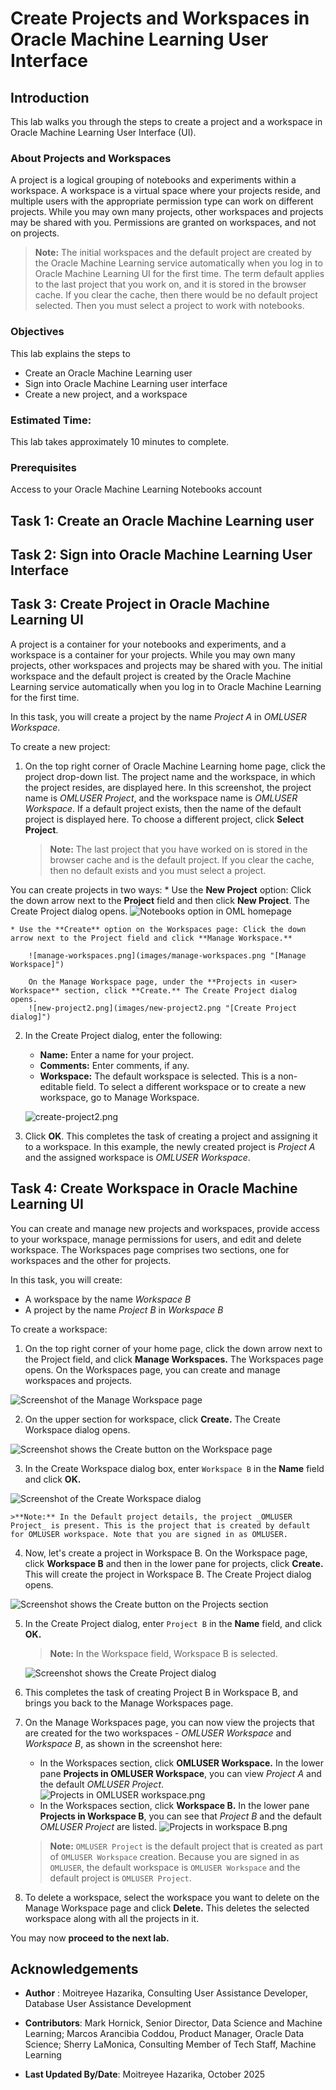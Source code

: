 # Create Projects and Workspaces in Oracle Machine Learning User Interface
## Introduction

This lab walks you through the steps to create a project and a workspace in Oracle Machine Learning User Interface (UI).

### About Projects and Workspaces

A project is a logical grouping of notebooks and experiments within a workspace. A workspace is a virtual space where your projects reside, and multiple users with the appropriate permission type can work on different projects. While you may own many projects, other workspaces and projects may be shared with you. Permissions are granted on workspaces, and not on projects.

>**Note:** The initial workspaces and the default project are created by the Oracle Machine Learning service automatically when you log in to Oracle Machine Learning UI for the first time. The term default applies to the last project that you work on, and it is stored in the browser cache. If you clear the cache, then there would be no default project selected. Then you must select a project to work with notebooks.

### Objectives

This lab explains the steps to

* Create an Oracle Machine Learning user
* Sign into Oracle Machine Learning user interface
* Create a new project, and a workspace

### Estimated Time:
This lab takes approximately 10 minutes to complete.

### Prerequisites

Access to your Oracle Machine Learning Notebooks account


## Task 1: Create an Oracle Machine Learning user

[](include:oml-create-oml-user.md)

## Task 2: Sign into Oracle Machine Learning User Interface

<if type="freetier">

[](include:oml-sign-into-oml.md)

</if>

<if type="livelabs">

[](include:oml-sign-into-oml-livelabs.md)

</if>


## Task 3: Create Project in Oracle Machine Learning UI

A project is a container for your notebooks and experiments, and a workspace is a container for your projects. While you may own many projects, other workspaces and projects may be shared with you.
The initial workspace and the default project is created by the Oracle Machine Learning service automatically when you log in to Oracle Machine Learning for the first time. 

In this task, you will create a project by the name _Project A_ in _OMLUSER Workspace_.  

To create a new project:

1. On the top right corner of Oracle Machine Learning home page, click the project drop-down list. The project name and the workspace, in which the project resides, are displayed here. In this screenshot, the project name is _OMLUSER Project_, and the workspace name is _OMLUSER Workspace_. If a default project exists, then the name of the default project is displayed here. To choose a different project, click **Select Project**.

	>**Note:** The last project that you have worked on is stored in the browser cache and is the default project. If you clear the cache, then no default exists and you must select a project.

  You can create projects in two ways:
	* Use the **New Project** option: Click the down arrow next to the **Project** field and then click **New Project**. The Create Project dialog opens. 
		![Notebooks option in OML homepage](images/new-project.png "[New Project option]")

	* Use the **Create** option on the Workspaces page: Click the down arrow next to the Project field and click **Manage Workspace.**

		![manage-workspaces.png](images/manage-workspaces.png "[Manage Workspace]")

		On the Manage Workspace page, under the **Projects in <user> Workspace** section, click **Create.** The Create Project dialog opens.
		![new-project2.png](images/new-project2.png "[Create Project dialog]")

2. In the Create Project dialog, enter the following:

	* **Name:** Enter a name for your project.
	* **Comments:** Enter comments, if any.
	* **Workspace:** The default workspace is selected. This is a non-editable field. To select a different workspace or to create a new workspace, go to Manage Workspace.

	![create-project2.png](images/create-project.png "Create Project")


3. Click **OK**. This completes the task of creating a project and assigning it to a workspace. In this example, the newly created project is _Project A_ and the assigned workspace is _OMLUSER Workspace_.


## Task 4: Create Workspace in Oracle Machine Learning UI

You can create and manage new projects and workspaces, provide access to your workspace, manage permissions for users, and edit and delete workspace.
The Workspaces page comprises two sections, one for workspaces and the other for projects.

In this task, you will create:
* A workspace by the name _Workspace B_
* A project by the name _Project B_ in _Workspace B_


To create a workspace:

1. On the top right corner of your home page, click the down arrow next to the Project field, and click **Manage Workspaces.** The Workspaces page opens. On the Workspaces page, you can create and manage workspaces and projects.

  ![Screenshot of the Manage Workspace page](images/manage-workspaces.png "Manage Workspaces")


2. On the upper section for workspace, click **Create.** The Create Workspace dialog opens.

  ![Screenshot shows the Create button on the Workspace page](images/workspaces-create.png "Create Workspace")

3. In the Create Workspace dialog box, enter `Workspace B` in the **Name** field and click **OK.**

  ![Screenshot of the Create Workspace dialog](images/workspace-b.png "Workspace B")

	>**Note:** In the Default project details, the project _OMLUSER Project_ is present. This is the project that is created by default for OMLUSER workspace. Note that you are signed in as OMLUSER.  

4. Now, let's create a project in Workspace B. On the Workspace page, click **Workspace B** and then in the lower pane for projects, click **Create.** This will create the project in Workspace B. The Create Project dialog opens.

  ![Screenshot shows the Create button on the Projects section](images/create-project-b.png "Create Project dialog")

5. In the Create Project dialog, enter `Project B` in the **Name** field, and click **OK.**

	>**Note:** In the Workspace field, Workspace B is selected.

	![Screenshot shows the Create Project dialog](images/project-b-create.png "Create Project B")

6. This completes the task of creating Project B in Workspace B, and brings you back to the Manage Workspaces page.


7. On the Manage Workspaces page, you can now view the projects that are created for the two workspaces - _OMLUSER Workspace_ and _Workspace B_, as shown in the screenshot here:

	* In the Workspaces section, click **OMLUSER Workspace.** In the lower pane **Projects in OMLUSER Workspace**, you can view _Project A_ and the default _OMLUSER Project_.
	![Projects in OMLUSER workspace.png](images/projects-omluser-workspace.png "")
	* In the Workspaces section, click **Workspace B.** In the lower pane **Projects in Workspace B**, you can see that _Project B_ and the default _OMLUSER Project_ are listed.
	![Projects in workspace B.png](images/projects-in-workspace-b.png "")

	>**Note:** `OMLUSER Project` is the default project that is created as part of `OMLUSER Workspace` creation. Because you are signed in as `OMLUSER`, the default workspace is `OMLUSER Workspace` and the default project is `OMLUSER Project`.  

   

9. To delete a workspace, select the workspace you want to delete on the Manage Workspace page and click **Delete.** This deletes the selected workspace along with all the projects in it.

You may now **proceed to the next lab.**


## Acknowledgements

* **Author** : Moitreyee Hazarika, Consulting User Assistance Developer, Database User Assistance Development
* **Contributors**: Mark Hornick, Senior Director, Data Science and Machine Learning; Marcos Arancibia Coddou, Product Manager, Oracle Data Science; Sherry LaMonica, Consulting Member of Tech Staff, Machine Learning

* **Last Updated By/Date**: Moitreyee Hazarika, October 2025

